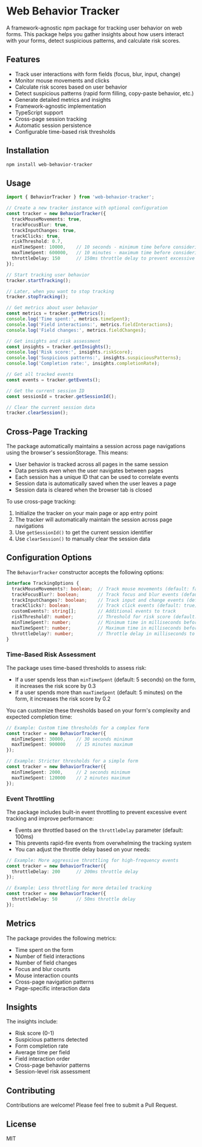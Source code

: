 # Web Behavior Tracker

A framework-agnostic npm package for tracking user behavior on web forms. This package helps you gather insights about how users interact with your forms, detect suspicious patterns, and calculate risk scores.

## Features

- Track user interactions with form fields (focus, blur, input, change)
- Monitor mouse movements and clicks
- Calculate risk scores based on user behavior
- Detect suspicious patterns (rapid form filling, copy-paste behavior, etc.)
- Generate detailed metrics and insights
- Framework-agnostic implementation
- TypeScript support
- Cross-page session tracking
- Automatic session persistence
- Configurable time-based risk thresholds

## Installation

```bash
npm install web-behavior-tracker
```

## Usage

```typescript
import { BehaviorTracker } from 'web-behavior-tracker';

// Create a new tracker instance with optional configuration
const tracker = new BehaviorTracker({
  trackMouseMovements: true,
  trackFocusBlur: true,
  trackInputChanges: true,
  trackClicks: true,
  riskThreshold: 0.7,
  minTimeSpent: 10000,    // 10 seconds - minimum time before considering it suspicious
  maxTimeSpent: 600000,   // 10 minutes - maximum time before considering it suspicious
  throttleDelay: 150      // 150ms throttle delay to prevent excessive event tracking
});

// Start tracking user behavior
tracker.startTracking();

// Later, when you want to stop tracking
tracker.stopTracking();

// Get metrics about user behavior
const metrics = tracker.getMetrics();
console.log('Time spent:', metrics.timeSpent);
console.log('Field interactions:', metrics.fieldInteractions);
console.log('Field changes:', metrics.fieldChanges);

// Get insights and risk assessment
const insights = tracker.getInsights();
console.log('Risk score:', insights.riskScore);
console.log('Suspicious patterns:', insights.suspiciousPatterns);
console.log('Completion rate:', insights.completionRate);

// Get all tracked events
const events = tracker.getEvents();

// Get the current session ID
const sessionId = tracker.getSessionId();

// Clear the current session data
tracker.clearSession();
```

## Cross-Page Tracking

The package automatically maintains a session across page navigations using the browser's sessionStorage. This means:

- User behavior is tracked across all pages in the same session
- Data persists even when the user navigates between pages
- Each session has a unique ID that can be used to correlate events
- Session data is automatically saved when the user leaves a page
- Session data is cleared when the browser tab is closed

To use cross-page tracking:

1. Initialize the tracker on your main page or app entry point
2. The tracker will automatically maintain the session across page navigations
3. Use `getSessionId()` to get the current session identifier
4. Use `clearSession()` to manually clear the session data

## Configuration Options

The `BehaviorTracker` constructor accepts the following options:

```typescript
interface TrackingOptions {
  trackMouseMovements?: boolean;  // Track mouse movements (default: false)
  trackFocusBlur?: boolean;       // Track focus and blur events (default: true)
  trackInputChanges?: boolean;    // Track input and change events (default: true)
  trackClicks?: boolean;          // Track click events (default: true)
  customEvents?: string[];        // Additional events to track
  riskThreshold?: number;         // Threshold for risk score (default: 0.7)
  minTimeSpent?: number;          // Minimum time in milliseconds before considering it suspicious (default: 5000ms)
  maxTimeSpent?: number;          // Maximum time in milliseconds before considering it suspicious (default: 300000ms)
  throttleDelay?: number;         // Throttle delay in milliseconds to prevent excessive event tracking (default: 100ms)
}
```

### Time-Based Risk Assessment

The package uses time-based thresholds to assess risk:

- If a user spends less than `minTimeSpent` (default: 5 seconds) on the form, it increases the risk score by 0.3
- If a user spends more than `maxTimeSpent` (default: 5 minutes) on the form, it increases the risk score by 0.2

You can customize these thresholds based on your form's complexity and expected completion time:

```typescript
// Example: Custom time thresholds for a complex form
const tracker = new BehaviorTracker({
  minTimeSpent: 30000,    // 30 seconds minimum
  maxTimeSpent: 900000    // 15 minutes maximum
});

// Example: Stricter thresholds for a simple form
const tracker = new BehaviorTracker({
  minTimeSpent: 2000,     // 2 seconds minimum
  maxTimeSpent: 120000    // 2 minutes maximum
});
```

### Event Throttling

The package includes built-in event throttling to prevent excessive event tracking and improve performance:

- Events are throttled based on the `throttleDelay` parameter (default: 100ms)
- This prevents rapid-fire events from overwhelming the tracking system
- You can adjust the throttle delay based on your needs:

```typescript
// Example: More aggressive throttling for high-frequency events
const tracker = new BehaviorTracker({
  throttleDelay: 200      // 200ms throttle delay
});

// Example: Less throttling for more detailed tracking
const tracker = new BehaviorTracker({
  throttleDelay: 50       // 50ms throttle delay
});
```

## Metrics

The package provides the following metrics:

- Time spent on the form
- Number of field interactions
- Number of field changes
- Focus and blur counts
- Mouse interaction counts
- Cross-page navigation patterns
- Page-specific interaction data

## Insights

The insights include:

- Risk score (0-1)
- Suspicious patterns detected
- Form completion rate
- Average time per field
- Field interaction order
- Cross-page behavior patterns
- Session-level risk assessment

## Contributing

Contributions are welcome! Please feel free to submit a Pull Request.

## License

MIT 